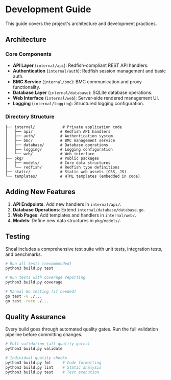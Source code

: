 # Development Guide

This guide covers the project's architecture and development practices.

## Architecture

### Core Components

- **API Layer** (`internal/api`): Redfish-compliant REST API handlers.
- **Authentication** (`internal/auth`): Redfish session management and basic auth.
- **BMC Service** (`internal/bmc`): BMC communication and proxy functionality.
- **Database Layer** (`internal/database`): SQLite database operations.
- **Web Interface** (`internal/web`): Server-side rendered management UI.
- **Logging** (`internal/logging`): Structured logging configuration.

### Directory Structure

```
├── internal/            # Private application code
│   ├── api/            # Redfish API handlers
│   ├── auth/           # Authentication system
│   ├── bmc/            # BMC management service
│   ├── database/       # Database operations
│   ├── logging/        # Logging configuration
│   └── web/            # Web interface
├── pkg/                # Public packages
│   ├── models/         # Core data structures
│   └── redfish/        # Redfish type definitions
├── static/             # Static web assets (CSS, JS)
└── templates/          # HTML templates (embedded in code)
```

## Adding New Features

1.  **API Endpoints**: Add new handlers in `internal/api/`.
2.  **Database Operations**: Extend `internal/database/database.go`.
3.  **Web Pages**: Add templates and handlers in `internal/web/`.
4.  **Models**: Define new data structures in `pkg/models/`.

## Testing

Shoal includes a comprehensive test suite with unit tests, integration tests, and benchmarks.

```bash
# Run all tests (recommended)
python3 build.py test

# Run tests with coverage reporting
python3 build.py coverage

# Manual Go testing (if needed)
go test -v ./...
go test -race ./...
```

## Quality Assurance

Every build goes through automated quality gates. Run the full validation pipeline before committing changes.

```bash
# Full validation (all quality gates)
python3 build.py validate

# Individual quality checks
python3 build.py fmt     # Code formatting
python3 build.py lint    # Static analysis
python3 build.py test    # Test execution
```
